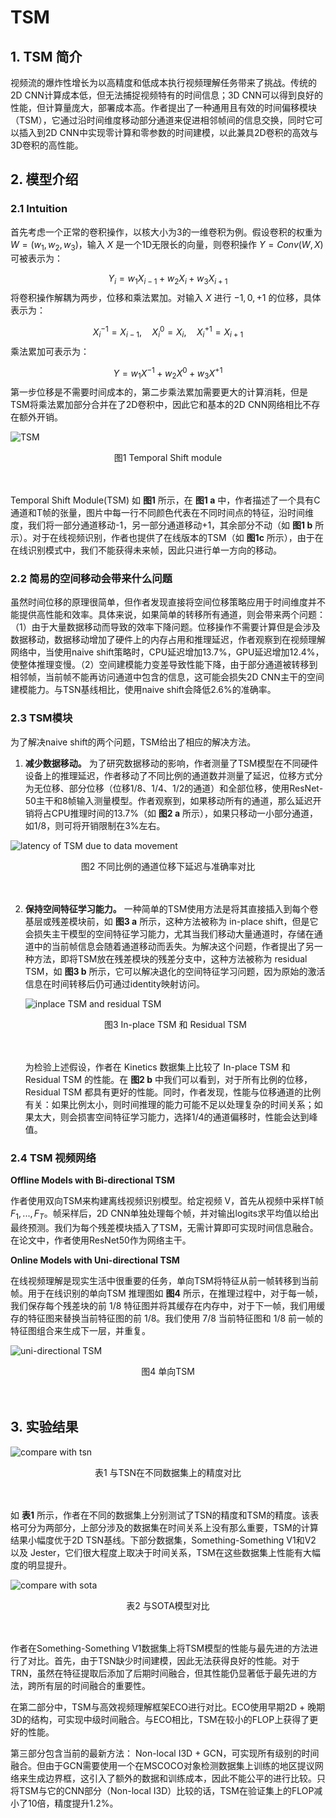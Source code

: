 # TSM

## 1. TSM 简介

视频流的爆炸性增长为以高精度和低成本执行视频理解任务带来了挑战。传统的2D CNN计算成本低，但无法捕捉视频特有的时间信息；3D CNN可以得到良好的性能，但计算量庞大，部署成本高。作者提出了一种通用且有效的时间偏移模块（TSM），它通过沿时间维度移动部分通道来促进相邻帧间的信息交换，同时它可以插入到2D CNN中实现零计算和零参数的时间建模，以此兼具2D卷积的高效与3D卷积的高性能。

## 2. 模型介绍

### 2.1 Intuition

首先考虑一个正常的卷积操作，以核大小为3的一维卷积为例。假设卷积的权重为 $W = (w_1, w_2, w_3)$，输入 $X$ 是一个1D无限长的向量，则卷积操作 $Y = Conv(W,X)$ 可被表示为：


$$
Y_i = w_1X_{i-1} + w_2X_i + w_3X_{i+1}
$$
将卷积操作解耦为两步，位移和乘法累加。对输入 $X$ 进行 $-1, 0, +1$ 的位移，具体表示为：


$$
X^{-1}_{i} = X_{i - 1}, \quad X^{0}_{i} = X_i, \quad X^{+1}_{i} = X_{i+1}
$$
 乘法累加可表示为：


$$
Y = w_1X^{-1} + w_2X^0 + w_3X^{+1}
$$
第一步位移是不需要时间成本的，第二步乘法累加需要更大的计算消耗，但是TSM将乘法累加部分合并在了2D卷积中，因此它和基本的2D CNN网络相比不存在额外开销。

![TSM](../../../images/computer_vision/video_understanding/TSM/TSM.png)

<center>图1 Temporal Shift module</center><br></br>

Temporal Shift Module(TSM) 如 **图1** 所示，在 **图1 a** 中，作者描述了一个具有C通道和T帧的张量，图片中每一行不同颜色代表在不同时间点的特征，沿时间维度，我们将一部分通道移动-1，另一部分通道移动+1，其余部分不动（如 **图1 b** 所示）。对于在线视频识别，作者也提供了在线版本的TSM（如 **图1c** 所示），由于在在线识别模式中，我们不能获得未来帧，因此只进行单一方向的移动。

### 2.2 简易的空间移动会带来什么问题

虽然时间位移的原理很简单，但作者发现直接将空间位移策略应用于时间维度并不能提供高性能和效率。具体来说，如果简单的转移所有通道，则会带来两个问题：（1）由于大量数据移动而导致的效率下降问题。位移操作不需要计算但是会涉及数据移动，数据移动增加了硬件上的内存占用和推理延迟，作者观察到在视频理解网络中，当使用naive shift策略时，CPU延迟增加13.7%，GPU延迟增加12.4%，使整体推理变慢。（2）空间建模能力变差导致性能下降，由于部分通道被转移到相邻帧，当前帧不能再访问通道中包含的信息，这可能会损失2D CNN主干的空间建模能力。与TSN基线相比，使用naive shift会降低2.6%的准确率。

### 2.3 TSM模块

为了解决naive shift的两个问题，TSM给出了相应的解决方法。

1. **减少数据移动。** 为了研究数据移动的影响，作者测量了TSM模型在不同硬件设备上的推理延迟，作者移动了不同比例的通道数并测量了延迟，位移方式分为无位移、部分位移（位移1/8、1/4、1/2的通道）和全部位移，使用ResNet-50主干和8帧输入测量模型。作者观察到，如果移动所有的通道，那么延迟开销将占CPU推理时间的13.7%（如 **图2 a** 所示），如果只移动一小部分通道，如1/8，则可将开销限制在3%左右。

![latency of TSM due to data movement](../../../images/computer_vision/video_understanding/TSM/latency_data_movement.png)

<center>图2 不同比例的通道位移下延迟与准确率对比</center><br></br>

2. **保持空间特征学习能力。** 一种简单的TSM使用方法是将其直接插入到每个卷基层或残差模块前，如 **图3 a** 所示，这种方法被称为 in-place shift，但是它会损失主干模型的空间特征学习能力，尤其当我们移动大量通道时，存储在通道中的当前帧信息会随着通道移动而丢失。为解决这个问题，作者提出了另一种方法，即将TSM放在残差模块的残差分支中，这种方法被称为 residual TSM，如 **图3 b** 所示，它可以解决退化的空间特征学习问题，因为原始的激活信息在时间转移后仍可通过identity映射访问。 

   ![inplace TSM and residual TSM](../../../images/computer_vision/video_understanding/TSM/residual_TSM.png)

   <center>图3 In-place TSM 和 Residual TSM</center><br></br>

   为检验上述假设，作者在 Kinetics 数据集上比较了 In-place TSM 和 Residual TSM 的性能。在 **图2 b** 中我们可以看到，对于所有比例的位移，Residual TSM 都具有更好的性能。同时，作者发现，性能与位移通道的比例有关：如果比例太小，则时间推理的能力可能不足以处理复杂的时间关系；如果太大，则会损害空间特征学习能力，选择1/4的通道偏移时，性能会达到峰值。

### 2.4 TSM 视频网络

**Offline Models with Bi-directional TSM** 

作者使用双向TSM来构建离线视频识别模型。给定视频 V，首先从视频中采样T帧 $F_1, ..., F_T$。帧采样后，2D CNN单独处理每个帧，并对输出logits求平均值以给出最终预测。我们为每个残差模块插入了TSM，无需计算即可实现时间信息融合。在论文中，作者使用ResNet50作为网络主干。

**Online Models with Uni-directional TSM**

在线视频理解是现实生活中很重要的任务，单向TSM将特征从前一帧转移到当前帧。用于在线识别的单向TSM 推理图如 **图4** 所示，在推理过程中，对于每一帧，我们保存每个残差块的前 1/8 特征图并将其缓存在内存中，对于下一帧，我们用缓存的特征图来替换当前特征图的前 1/8。我们使用 7/8 当前特征图和 1/8 前一帧的特征图组合来生成下一层，并重复。

![uni-directional TSM](../../../images/computer_vision/video_understanding/TSM/uni_directional_TSM.png)

<center>图4 单向TSM</center><br></br>

## 3. 实验结果

![compare with tsn](../../../images/computer_vision/video_understanding/TSM/compare_with_tsn.png)

<center>表1 与TSN在不同数据集上的精度对比</center><br></br>

如 **表1** 所示，作者在不同的数据集上分别测试了TSN的精度和TSM的精度。该表格可分为两部分，上部分涉及的数据集在时间关系上没有那么重要，TSM的计算结果小幅度优于2D TSN基线。下部分数据集，Something-Something V1和V2 以及 Jester，它们很大程度上取决于时间关系，TSM在这些数据集上性能有大幅度的明显提升。

![compare with sota](../../../images/computer_vision/video_understanding/TSM/compare_with_sota.png)

<center>表2 与SOTA模型对比</center><br></br>

作者在Something-Something V1数据集上将TSM模型的性能与最先进的方法进行了对比。首先，由于TSN缺少时间建模，因此无法获得良好的性能。对于 TRN，虽然在特征提取后添加了后期时间融合，但其性能仍显著低于最先进的方法，跨所有层的时间融合的重要性。

在第二部分中，TSM与高效视频理解框架ECO进行对比。ECO使用早期2D + 晚期3D的结构，可实现中级时间融合。与ECO相比，TSM在较小的FLOP上获得了更好的性能。

第三部分包含当前的最新方法： Non-local I3D + GCN，可实现所有级别的时间融合。但由于GCN需要使用一个在MSCOCO对象检测数据集上训练的地区提议网络来生成边界框，这引入了额外的数据和训练成本，因此不能公平的进行比较。只将TSM与它的CNN部分（Non-local I3D）比较的话，TSM在验证集上的FLOP减小了10倍，精度提升1.2%。 

